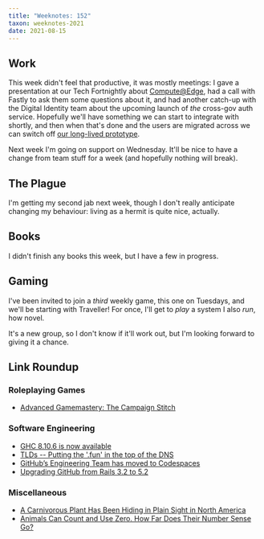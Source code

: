 ```yaml
---
title: "Weeknotes: 152"
taxon: weeknotes-2021
date: 2021-08-15
---
```


## Work

This week didn't feel that productive, it was mostly meetings: I gave
a presentation at our Tech Fortnightly about [Compute@Edge][], had a
call with Fastly to ask them some questions about it, and had another
catch-up with the Digital Identity team about the upcoming launch of
*the* cross-gov auth service.  Hopefully we'll have something we can
start to integrate with shortly, and then when that's done and the
users are migrated across we can switch off [our long-lived
prototype][].

Next week I'm going on support on Wednesday.  It'll be nice to have a
change from team stuff for a week (and hopefully nothing will break).

[Compute@Edge]: https://docs.fastly.com/products/compute-at-edge
[our long-lived prototype]: https://github.com/alphagov/govuk-account-manager-prototype


## The Plague

I'm getting my second jab next week, though I don't really anticipate
changing my behaviour: living as a hermit is quite nice, actually.


## Books

I didn't finish any books this week, but I have a few in progress.


## Gaming

I've been invited to join a *third* weekly game, this one on Tuesdays,
and we'll be starting with Traveller!  For once, I'll get to *play* a
system I also *run*, how novel.

It's a new group, so I don't know if it'll work out, but I'm looking
forward to giving it a chance.


## Link Roundup

### Roleplaying Games

- [Advanced Gamemastery: The Campaign Stitch](https://www.youtube.com/watch?v=EFzQaZlyXHw)

### Software Engineering

- [GHC 8.10.6 is now available](https://www.haskell.org/ghc/blog/20210814-ghc-8.10.6-released.html)
- [TLDs -- Putting the '.fun' in the top of the DNS](https://www.netmeister.org/blog/tlds.html)
- [GitHub’s Engineering Team has moved to Codespaces](https://github.blog/2021-08-11-githubs-engineering-team-moved-codespaces/)
- [Upgrading GitHub from Rails 3.2 to 5.2](https://github.blog/2018-09-28-upgrading-github-from-rails-3-2-to-5-2/)

### Miscellaneous

- [A Carnivorous Plant Has Been Hiding in Plain Sight in North America](https://gizmodo.com/a-carnivorous-plant-has-been-hiding-in-plain-sight-in-n-1847450985)
- [Animals Can Count and Use Zero. How Far Does Their Number Sense Go?](https://www.quantamagazine.org/animals-can-count-and-use-zero-how-far-does-their-number-sense-go-20210809/)
